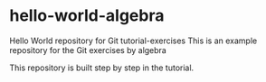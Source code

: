 # hello-world-algebra
Hello World repository for Git tutorial-exercises
This is an example repository for the Git exercises by algebra

This repository is built step by step in the tutorial.